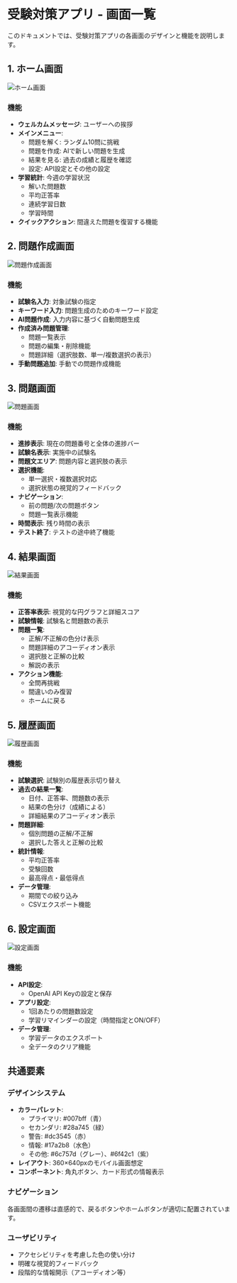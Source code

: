 # 受験対策アプリ - 画面一覧

このドキュメントでは、受験対策アプリの各画面のデザインと機能を説明します。

## 1. ホーム画面

![ホーム画面](home_screen.svg)

### 機能

- **ウェルカムメッセージ**: ユーザーへの挨拶
- **メインメニュー**:
  - 問題を解く: ランダム10問に挑戦
  - 問題を作成: AIで新しい問題を生成
  - 結果を見る: 過去の成績と履歴を確認
  - 設定: API設定とその他の設定
- **学習統計**: 今週の学習状況
  - 解いた問題数
  - 平均正答率
  - 連続学習日数
  - 学習時間
- **クイックアクション**: 間違えた問題を復習する機能

## 2. 問題作成画面

![問題作成画面](create_question_screen.svg)

### 機能

- **試験名入力**: 対象試験の指定
- **キーワード入力**: 問題生成のためのキーワード設定
- **AI問題作成**: 入力内容に基づく自動問題生成
- **作成済み問題管理**:
  - 問題一覧表示
  - 問題の編集・削除機能
  - 問題詳細（選択肢数、単一/複数選択の表示）
- **手動問題追加**: 手動での問題作成機能

## 3. 問題画面

![問題画面](quiz_screen.svg)

### 機能

- **進捗表示**: 現在の問題番号と全体の進捗バー
- **試験名表示**: 実施中の試験名
- **問題文エリア**: 問題内容と選択肢の表示
- **選択機能**:
  - 単一選択・複数選択対応
  - 選択状態の視覚的フィードバック
- **ナビゲーション**:
  - 前の問題/次の問題ボタン
  - 問題一覧表示機能
- **時間表示**: 残り時間の表示
- **テスト終了**: テストの途中終了機能

## 4. 結果画面

![結果画面](result_screen.svg)

### 機能

- **正答率表示**: 視覚的な円グラフと詳細スコア
- **試験情報**: 試験名と問題数の表示
- **問題一覧**:
  - 正解/不正解の色分け表示
  - 問題詳細のアコーディオン表示
  - 選択肢と正解の比較
  - 解説の表示
- **アクション機能**:
  - 全問再挑戦
  - 間違いのみ復習
  - ホームに戻る

## 5. 履歴画面

![履歴画面](history_screen.svg)

### 機能

- **試験選択**: 試験別の履歴表示切り替え
- **過去の結果一覧**:
  - 日付、正答率、問題数の表示
  - 結果の色分け（成績による）
  - 詳細結果のアコーディオン表示
- **問題詳細**:
  - 個別問題の正解/不正解
  - 選択した答えと正解の比較
- **統計情報**:
  - 平均正答率
  - 受験回数
  - 最高得点・最低得点
- **データ管理**:
  - 期間での絞り込み
  - CSVエクスポート機能

## 6. 設定画面

![設定画面](settings_screen.svg)

### 機能

- **API設定**:
  - OpenAI API Keyの設定と保存
- **アプリ設定**:
  - 1回あたりの問題数設定
  - 学習リマインダーの設定（時間指定とON/OFF）
- **データ管理**:
  - 学習データのエクスポート
  - 全データのクリア機能

## 共通要素

### デザインシステム

- **カラーパレット**:
  - プライマリ: #007bff（青）
  - セカンダリ: #28a745（緑）
  - 警告: #dc3545（赤）
  - 情報: #17a2b8（水色）
  - その他: #6c757d（グレー）、#6f42c1（紫）
- **レイアウト**: 360×640pxのモバイル画面想定
- **コンポーネント**: 角丸ボタン、カード形式の情報表示

### ナビゲーション

各画面間の遷移は直感的で、戻るボタンやホームボタンが適切に配置されています。

### ユーザビリティ

- アクセシビリティを考慮した色の使い分け
- 明確な視覚的フィードバック
- 段階的な情報開示（アコーディオン等）
